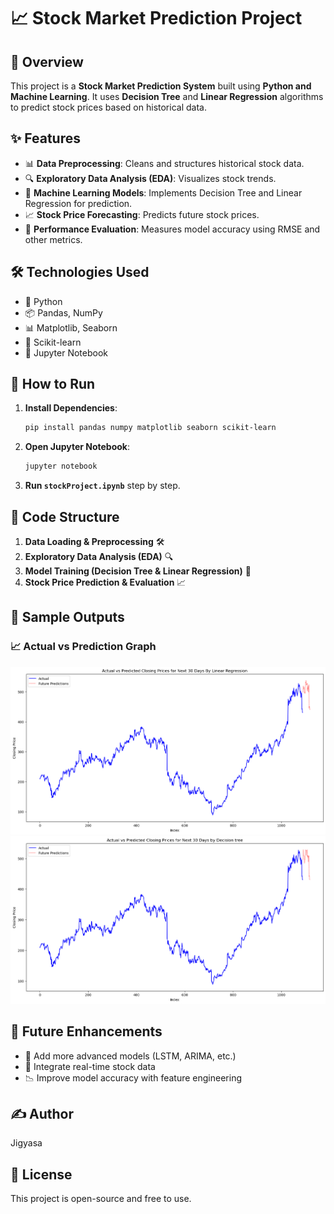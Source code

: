 # 📈 Stock Market Prediction Project

## 📌 Overview
This project is a **Stock Market Prediction System** built using **Python and Machine Learning**. It uses **Decision Tree** and **Linear Regression** algorithms to predict stock prices based on historical data.

## ✨ Features
- 📊 **Data Preprocessing**: Cleans and structures historical stock data.
- 🔍 **Exploratory Data Analysis (EDA)**: Visualizes stock trends.
- 🤖 **Machine Learning Models**: Implements Decision Tree and Linear Regression for prediction.
- 📈 **Stock Price Forecasting**: Predicts future stock prices.
- 📜 **Performance Evaluation**: Measures model accuracy using RMSE and other metrics.

## 🛠 Technologies Used
- 🐍 Python
- 📦 Pandas, NumPy
- 📊 Matplotlib, Seaborn
- 🤖 Scikit-learn
- 📑 Jupyter Notebook

## 🚀 How to Run
1. **Install Dependencies**:
   ```sh
   pip install pandas numpy matplotlib seaborn scikit-learn
   ```
2. **Open Jupyter Notebook**:
   ```sh
   jupyter notebook
   ```
3. **Run `stockProject.ipynb`** step by step.

## 📂 Code Structure
1. **Data Loading & Preprocessing** 🛠️
2. **Exploratory Data Analysis (EDA)** 🔍
3. **Model Training (Decision Tree & Linear Regression)** 🤖
4. **Stock Price Prediction & Evaluation** 📈

## 📸 Sample Outputs


### 📈 Actual vs Prediction Graph
![Prediction](lr_30days.png)
![Prediction](dt_30days.png)

## 🔮 Future Enhancements
- 🏦 Add more advanced models (LSTM, ARIMA, etc.)
- 📡 Integrate real-time stock data
- 📉 Improve model accuracy with feature engineering

## ✍️ Author
Jigyasa

## 📜 License
This project is open-source and free to use.


